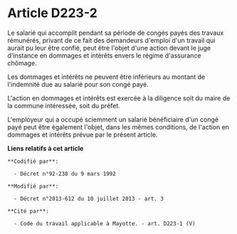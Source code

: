 # Article D223-2

Le salarié qui accomplit pendant sa période de congés payés des travaux rémunérés, privant de ce fait des demandeurs d'emploi
d'un travail qui aurait pu leur être confié, peut être l'objet d'une action devant le juge d'instance en dommages et intérêts
envers le régime d'assurance chômage. 

Les dommages et intérêts ne peuvent être inférieurs au montant de l'indemnité due au salarié pour son congé payé. 

L'action en dommages et intérêts est exercée à la diligence soit du maire de la commune intéressée, soit du préfet. 

L'employeur qui a occupé sciemment un salarié bénéficiaire d'un congé payé peut être également l'objet, dans les mêmes
conditions, de l'action en dommages et intérêts prévue par le présent article.

**Liens relatifs à cet article**

	**Codifié par**:

	  - Décret n°92-238 du 9 mars 1992

	**Modifié par**:

	  - Décret n°2013-612 du 10 juillet 2013 - art. 3

	**Cité par**:

	  - Code du travail applicable à Mayotte. - art. D223-1 (V)
